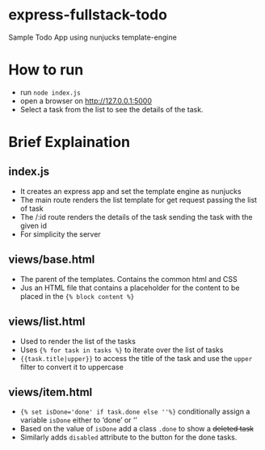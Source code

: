 
 # express-fullstack-todo
Sample Todo App using nunjucks template-engine
# How to run
- run `node index.js`
- open a browser on http://127.0.0.1:5000
- Select a task from the list to see the details of the task.
# Brief Explaination
## index.js
-	It creates an express app and set the template engine as nunjucks 
-	The main route renders the list template for get request passing the list of task
-	The /:id route renders the details of the task sending the task with the given id
-	For simplicity the server 
## views/base.html
-	The parent of the templates. Contains the common html and CSS
-	Jus an HTML file that contains a placeholder for the content to be placed in the `{% block content %}`
## views/list.html
-	Used to render the list of the tasks
-	Uses `{% for task in tasks %}` to iterate over the list of tasks
-	`{{task.title|upper}}` to access the title of the task and use the `upper` filter to convert it to uppercase 
## views/item.html
-	`{% set isDone='done' if task.done else ''%}` conditionally assign a variable `isDone` either to ‘done’ or ‘’ 
-	Based on the value of `isDone` add a class `.done` to show a ~~deleted task~~ 
-	Similarly adds `disabled` attribute to the button for the done tasks.

